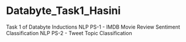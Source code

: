 # Databyte_Task1_Hasini

Task 1 of Databyte Inductions
NLP PS-1 - IMDB Movie Review Sentiment Classification
NLP PS-2 - Tweet Topic Classification

